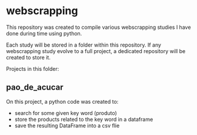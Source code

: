 # webscrapping

This repository was created to compile various webscrapping studies I have done during time using python.

Each study will be stored in a folder within this repository. If any webscrapping study evolve to a full project, a dedicated repository will be created to store it.

Projects in this folder:

## pao_de_acucar
On this project, a python code was created to: 
  - search for some given key word (produto)
  - store the products related to the key word in a dataframe
  - save the resulting DataFrame into a csv flie
